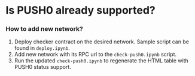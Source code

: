 # Is PUSH0 already supported?

### How to add new network?

1. Deploy checker contract on the desired network. Sample script can be found in `deploy.ipynb`.
2. Add new network with its RPC url to the `check-push0.ipynb` script.
3. Run the updated `check-push0.ipynb` to regenerate the HTML table with PUSH0 status support.
